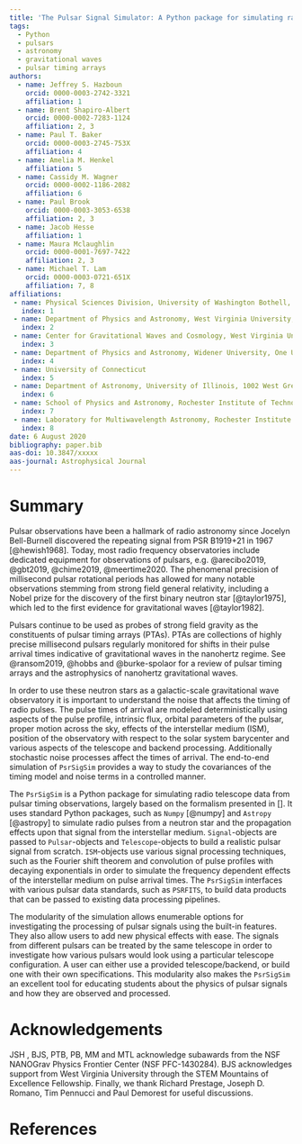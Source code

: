 ```yaml
---
title: 'The Pulsar Signal Simulator: A Python package for simulating radio signal data from pulsars'
tags:
  - Python
  - pulsars
  - astronomy
  - gravitational waves
  - pulsar timing arrays
authors:
  - name: Jeffrey S. Hazboun
    orcid: 0000-0003-2742-3321
    affiliation: 1
  - name: Brent Shapiro-Albert
    orcid: 0000-0002-7283-1124
    affiliation: 2, 3
  - name: Paul T. Baker
    orcid: 0000-0003-2745-753X
    affiliation: 4
  - name: Amelia M. Henkel
    affiliation: 5
  - name: Cassidy M. Wagner
    orcid: 0000-0002-1186-2082
    affiliation: 6
  - name: Paul Brook
    orcid: 0000-0003-3053-6538
    affiliation: 2, 3
  - name: Jacob Hesse
    affiliation: 1
  - name: Maura Mclaughlin
    orcid: 0000-0001-7697-7422
    affiliation: 2, 3
  - name: Michael T. Lam
    orcid: 0000-0003-0721-651X
    affiliation: 7, 8
affiliations:
 - name: Physical Sciences Division, University of Washington Bothell, 18115 Campus Way NE, Bothell, WA 98011, USA
   index: 1
 - name: Department of Physics and Astronomy, West Virginia University, P.O. Box 6315, Morgantown, WV 26506, USA
   index: 2
 - name: Center for Gravitational Waves and Cosmology, West Virginia University, Chestnut Ridge Research Building, Morgantown, WV 26505, USA
   index: 3
 - name: Department of Physics and Astronomy, Widener University, One University Place, Chester, PA 19013, USA
   index: 4
 - name: University of Connecticut
   index: 5
 - name: Department of Astronomy, University of Illinois, 1002 West Green Street, Urbana IL 61802, USA
   index: 6
 - name: School of Physics and Astronomy, Rochester Institute of Technology, Rochester, NY 14623, USA
   index: 7
 - name: Laboratory for Multiwavelength Astronomy, Rochester Institute of Technology, Rochester, NY 14623, USA
   index: 8
date: 6 August 2020
bibliography: paper.bib
aas-doi: 10.3847/xxxxx
aas-journal: Astrophysical Journal
---
```


# Summary

Pulsar observations have been a hallmark of radio astronomy since Jocelyn Bell-Burnell
discovered the repeating signal from PSR B1919+21 in 1967 [@hewish1968]. Today, most radio frequency observatories include dedicated equipment for observations of pulsars, e.g. @arecibo2019, @gbt2019, @chime2019, @meertime2020.
The phenomenal precision of millisecond pulsar rotational periods has allowed for many notable observations stemming from strong field general relativity, including a Nobel prize for the discovery of the first binary neutron star [@taylor1975], which led to the first evidence for gravitational waves [@taylor1982].

Pulsars continue to be used as probes of strong field gravity as the constituents of pulsar timing arrays (PTAs). PTAs are collections of highly precise millisecond pulsars regularly
monitored for shifts in their pulse arrival times indicative of gravitational
waves in the nanohertz regime. See @ransom2019, @hobbs and @burke-spolaor for a review of
pulsar timing arrays and the astrophysics of nanohertz gravitational waves.

In order to use these neutron stars as a galactic-scale gravitational wave observatory it is important to understand the noise that affects the timing of radio pulses. The pulse times of arrival are modeled deterministically using aspects of the pulse profile, intrinsic flux, orbital parameters of the pulsar, proper motion across the sky, effects of the interstellar medium (ISM), position of the observatory with respect to the solar system barycenter and various aspects of the telescope and backend processing.  Additionally stochastic noise processes affect the times of arrival.  The end-to-end simulation of ``PsrSigSim`` provides a way to study the covariances of the timing model and noise terms in a controlled manner.

The ``PsrSigSim`` is a Python package for simulating radio telescope data from pulsar timing observations, largely based on the formalism presented in [].
It uses standard Python packages, such as ``Numpy`` [@numpy] and ``Astropy``
[@astropy] to simulate radio pulses from a neutron star and the propagation effects upon that signal from the interstellar medium. ``Signal``-objects are passed to ``Pulsar``-objects and `Telescope`-objects to build a realistic pulsar signal from scratch. `ISM`-objects use various signal processing techniques, such as the Fourier shift theorem and convolution of pulse profiles with decaying exponentials in order to simulate the frequency dependent effects of the interstellar medium on pulse arrival times. The ``PsrSigSim`` interfaces with various pulsar data standards, such as `PSRFITS`, to build data products that can be passed to existing data processing pipelines.

The modularity of the simulation allows enumerable options for investigating the processing of pulsar signals using the built-in features. They also allow users to add new physical effects with ease. The signals from different pulsars can be treated by the same telescope in order to investigate how various pulsars would look using a particular telescope configuration. A user can either use a provided telescope/backend, or build one with their own specifications.  This modularity also makes the `PsrSigSim` an excellent tool for educating students about the physics of pulsar signals and how they are observed and processed.

# Acknowledgements

JSH , BJS, PTB, PB, MM and MTL  acknowledge subawards from the NSF NANOGrav Physics Frontier Center (NSF PFC-1430284). BJS acknowledges support from West Virginia University through the STEM Mountains of Excellence Fellowship. Finally, we thank Richard Prestage, Joseph D. Romano, Tim Pennucci and Paul Demorest for useful discussions.

# References
